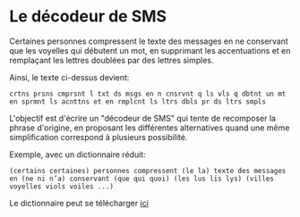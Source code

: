# Le décodeur de SMS

Certaines personnes compressent le texte des messages en ne conservant que les voyelles qui débutent un mot, en supprimant les accentuations et en remplaçant les lettres doublées par des lettres simples.

Ainsi, le texte ci-dessus devient:

`crtns prsns cmprsnt l txt ds msgs en n cnsrvnt q ls vls q dbtnt un mt en sprmnt ls acnttns et en rmplcnt ls ltrs dbls pr ds ltrs smpls`

L'objectif est d'écrire un "décodeur de SMS" qui tente de recomposer la phrase d'origine, en proposant les différentes alternatives quand une même simplification correspond à plusieurs possibilité.

Exemple, avec un dictionnaire réduit:

`(certains certaines) personnes compressent (le la) texte des messages en (ne ni n’a) conservant (que qui quoi) (les lus lis lys) (villes voyelles viols voiles ...)`

Le dictionnaire peut se télécharger [ici](/sms-decorder/dictionnaire.txt)